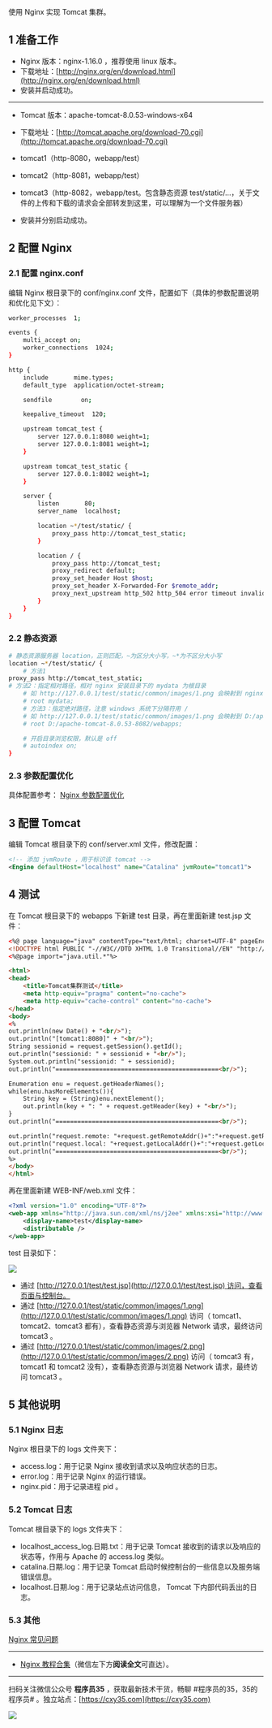 使用 Nginx 实现 Tomcat 集群。
<!-- more -->

## 1 准备工作

- Nginx 版本：nginx-1.16.0 ，推荐使用 linux 版本。
- 下载地址：[http://nginx.org/en/download.html](http://nginx.org/en/download.html)
- 安装并启动成功。

---

- Tomcat 版本：apache-tomcat-8.0.53-windows-x64
- 下载地址：[http://tomcat.apache.org/download-70.cgi](http://tomcat.apache.org/download-70.cgi)

- tomcat1（http-8080，webapp/test）
- tomcat2（http-8081，webapp/test）
- tomcat3（http-8082，webapp/test。包含静态资源 test/static/...，关于文件的上传和下载的请求会全部转发到这里，可以理解为一个文件服务器）
- 安装并分别启动成功。

## 2 配置 Nginx

### 2.1 配置 nginx.conf

编辑 Nginx 根目录下的 conf/nginx.conf 文件，配置如下（具体的参数配置说明和优化见下文）：

```bash
worker_processes  1;

events {
    multi_accept on;
    worker_connections  1024;
}

http {
    include       mime.types;
    default_type  application/octet-stream;

    sendfile        on;

    keepalive_timeout  120;

    upstream tomcat_test {
        server 127.0.0.1:8080 weight=1;
        server 127.0.0.1:8081 weight=1;
    }

    upstream tomcat_test_static {
        server 127.0.0.1:8082 weight=1;
    }

    server {
        listen       80;
        server_name  localhost;

	    location ~*/test/static/ {
            proxy_pass http://tomcat_test_static;
        }

        location / {
	        proxy_pass http://tomcat_test;
	        proxy_redirect default;
            proxy_set_header Host $host;
            proxy_set_header X-Forwarded-For $remote_addr;
            proxy_next_upstream http_502 http_504 error timeout invalid_header;
        }
    }
}
```

### 2.2 静态资源

```bash
# 静态资源服务器 location，正则匹配，~为区分大小写，~*为不区分大小写
location ~*/test/static/ {
    # 方法1
proxy_pass http://tomcat_test_static;
# 方法2：指定相对路径，相对 nginx 安装目录下的 mydata 为根目录
    # 如 http://127.0.0.1/test/static/common/images/1.png 会映射到 nginx 安装目录 /mydata/test/static/common/images/1.png
    # root mydata;
    # 方法3：指定绝对路径，注意 windows 系统下分隔符用 /
    # 如 http://127.0.0.1/test/static/common/images/1.png 会映射到 D:/apache-tomcat-8.0.53-8082/webapps/test/static/common/images/1.png
    # root D:/apache-tomcat-8.0.53-8082/webapps;

    # 开启目录浏览权限，默认是 off
    # autoindex on;
}
```

### 2.3 参数配置优化

具体配置参考： [Nginx 参数配置优化](https://mp.weixin.qq.com/s/wS-ly5O_xSJbVzJ24_yAKQ)

## 3 配置 Tomcat

编辑 Tomcat 根目录下的 conf/server.xml 文件，修改配置：

```xml
<!-- 添加 jvmRoute ，用于标识该 tomcat -->
<Engine defaultHost="localhost" name="Catalina" jvmRoute="tomcat1">
```

## 4 测试

在 Tomcat 根目录下的 webapps 下新建 test 目录，再在里面新建 test.jsp 文件：

```html
<%@ page language="java" contentType="text/html; charset=UTF-8" pageEncoding="UTF-8"%>
<!DOCTYPE html PUBLIC "-//W3C//DTD XHTML 1.0 Transitional//EN" "http://www.w3.org/TR/xhtml1/DTD/xhtml1-transitional.dtd">
<%@page import="java.util.*"%>

<html>
<head>
    <title>Tomcat集群测试</title>
	<meta http-equiv="pragma" content="no-cache">
	<meta http-equiv="cache-control" content="no-cache">
</head>
<body>
<%  
out.println(new Date() + "<br/>");
out.println("[tomcat1:8080]" + "<br/>");
String sessionid = request.getSession().getId();
out.println("sessionid: " + sessionid + "<br/>");
System.out.println("sessionid: " + sessionid);
out.println("=============================================<br/>");

Enumeration enu = request.getHeaderNames();  
while(enu.hasMoreElements()){  
	String key = (String)enu.nextElement();  
	out.println(key + ": " + request.getHeader(key) + "<br/>");  
}
out.println("=============================================<br/>");

out.println("request.remote: "+request.getRemoteAddr()+":"+request.getRemotePort() + "<br/>");
out.println("request.local: "+request.getLocalAddr()+":"+request.getLocalPort() + "<br/>");
out.println("=============================================<br/>");
%>
</body>
</html>
```

再在里面新建 WEB-INF/web.xml 文件：

```xml
<?xml version="1.0" encoding="UTF-8"?>
<web-app xmlns="http://java.sun.com/xml/ns/j2ee" xmlns:xsi="http://www.w3.org/2001/XMLSchema-instance" xsi:schemaLocation="http://java.sun.com/xml/ns/j2ee http://java.sun.com/xml/ns/j2ee/web-app_2_5.xsd" version="2.5">
	<display-name>test</display-name>
	<distributable />
</web-app>
```

test 目录如下：

![](https://oscimg.oschina.net/oscnet/6dfda68ccfacece83fbdf55dd516af6e322.jpg)

- 通过 [http://127.0.0.1/test/test.jsp](http://127.0.0.1/test/test.jsp) 访问，查看页面与控制台。
- 通过 [http://127.0.0.1/test/static/common/images/1.png](http://127.0.0.1/test/static/common/images/1.png) 访问（ tomcat1、tomcat2、tomcat3 都有），查看静态资源与浏览器 Network 请求，最终访问 tomcat3 。
- 通过 [http://127.0.0.1/test/static/common/images/2.png](http://127.0.0.1/test/static/common/images/2.png) 访问（ tomcat3 有， tomcat1 和 tomcat2 没有），查看静态资源与浏览器 Network 请求，最终访问 tomcat3 。

## 5 其他说明

### 5.1 Nginx 日志

Nginx 根目录下的 logs 文件夹下：

- access.log：用于记录 Nginx 接收到请求以及响应状态的日志。
- error.log：用于记录 Nginx 的运行错误。
- nginx.pid：用于记录进程 pid 。

### 5.2 Tomcat 日志

Tomcat 根目录下的 logs 文件夹下：

- localhost_access_log.日期.txt：用于记录 Tomcat 接收到的请求以及响应的状态等，作用与 Apache 的 access.log 类似。
- catalina.日期.log：用于记录 Tomcat 启动时候控制台的一些信息以及服务端错误信息。
- localhost.日期.log：用于记录站点访问信息， Tomcat 下内部代码丢出的日志。

### 5.3 其他

[Nginx 常见问题](https://mp.weixin.qq.com/s/DaESpw7T-NWSfp52bQRx4A)

---

- [Nginx 教程合集](https://mp.weixin.qq.com/s/TdLki2vnjW4hKUz_BgzEHg)（微信左下方**阅读全文**可直达）。


---

扫码关注微信公众号 **程序员35** ，获取最新技术干货，畅聊 #程序员的35，35的程序员# 。独立站点：[https://cxy35.com](https://cxy35.com)

![](https://oscimg.oschina.net/oscnet/up-285838b9c516db5bb1ba760f292f2346078.JPEG)